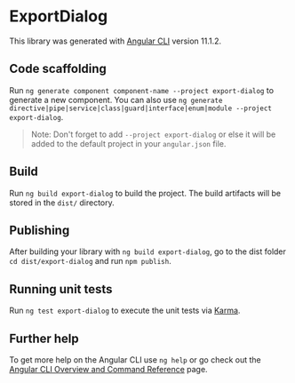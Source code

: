 # ExportDialog

This library was generated with [Angular CLI](https://github.com/angular/angular-cli) version 11.1.2.

## Code scaffolding

Run `ng generate component component-name --project export-dialog` to generate a new component. You can also use `ng generate directive|pipe|service|class|guard|interface|enum|module --project export-dialog`.
> Note: Don't forget to add `--project export-dialog` or else it will be added to the default project in your `angular.json` file. 

## Build

Run `ng build export-dialog` to build the project. The build artifacts will be stored in the `dist/` directory.

## Publishing

After building your library with `ng build export-dialog`, go to the dist folder `cd dist/export-dialog` and run `npm publish`.

## Running unit tests

Run `ng test export-dialog` to execute the unit tests via [Karma](https://karma-runner.github.io).

## Further help

To get more help on the Angular CLI use `ng help` or go check out the [Angular CLI Overview and Command Reference](https://angular.io/cli) page.
